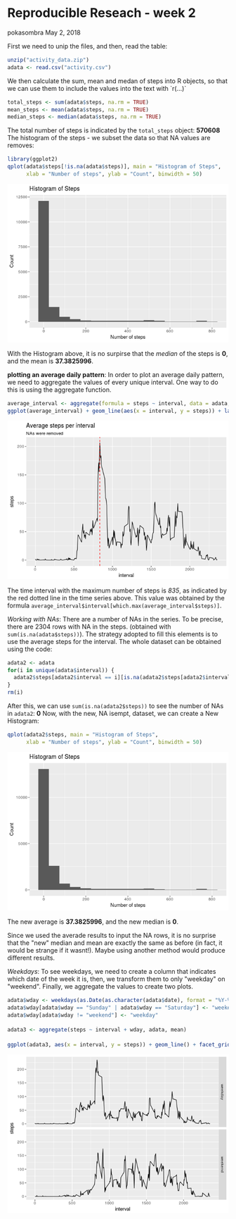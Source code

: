 Reproducible Reseach - week 2
================
pokasombra
May 2, 2018

First we need to unip the files, and then, read the table:

``` r
unzip("activity_data.zip")
adata <- read.csv("activity.csv")
```

We then calculate the sum, mean and medan of steps into R objects,
so that we can use them to include the values into the text with \`r(...)\`

``` r
total_steps <- sum(adata$steps, na.rm = TRUE)
mean_steps <- mean(adata$steps, na.rm = TRUE)
median_steps <- median(adata$steps, na.rm = TRUE)
```

The total number of steps is indicated by the `total_steps` object: **570608** The histogram of the steps - we subset the data so that NA values are removes:

``` r
library(ggplot2)
qplot(adata$steps[!is.na(adata$steps)], main = "Histogram of Steps",
      xlab = "Number of steps", ylab = "Count", binwidth = 50)
```

![](PA1_template_files/figure-markdown_github/unnamed-chunk-3-1.png)

With the Histogram above, it is no surpirse that the *median* of the steps is **0**, and the mean is **37.3825996**.

**plotting an average daily pattern**: In order to plot an average daily pattern, we need to aggregate the values of every unique interval. One way to do this is using the aggregate function.

``` r
average_interval <- aggregate(formula = steps ~ interval, data = adata, FUN = mean, na.rm = TRUE)
ggplot(average_interval) + geom_line(aes(x = interval, y = steps)) + labs(title = "Average steps per interval", subtitle = "NAs were removed") + geom_vline(xintercept = average_interval$interval[which.max(average_interval$steps)], col = "red", linetype = "dashed")
```

![](PA1_template_files/figure-markdown_github/unnamed-chunk-4-1.png)

The time interval with the maximum number of steps is *835*, as indicated by the red dotted line in the time series above. This value was obtained by the formula `average_interval$interval[which.max(average_interval$steps)]`.

*Working with NAs*:
There are a number of NAs in the series. To be precise, there are 2304 rows with NA in the steps. (obtained with `sum(is.na(adata$steps))`).
The strategy adopted to fill this elements is to use the average steps for the interval. The whole dataset can be obtained using the code:

``` r
adata2 <- adata
for(i in unique(adata$interval)) {
  adata2$steps[adata2$interval == i][is.na(adata2$steps[adata2$interval == i])] <- average_interval[average_interval$interval == i, "steps"]
}
rm(i)
```

After this, we can use `sum(is.na(adata2$steps))` to see the number of NAs in `adata2`: **0**
Now, with the new, NA isempt, dataset, we can create a New Histogram:

``` r
qplot(adata2$steps, main = "Histogram of Steps",
      xlab = "Number of steps", ylab = "Count", binwidth = 50)
```

![](PA1_template_files/figure-markdown_github/unnamed-chunk-6-1.png)

The new average is **37.3825996**, and the new median is **0**.

Since we used the averade results to input the NA rows, it is no surprise that the "new" median and mean are exactly the same as before (in fact, it would be strange if it wasnt!).
Maybe using another method would produce different results.

*Weekdays*: To see weekdays, we need to create a column that indicates which date of the week it is, then, we transform them to only "weekday" on "weekend".
Finally, we aggregate the values to create two plots.

``` r
adata$wday <- weekdays(as.Date(as.character(adata$date), format = "%Y-%m-%d"))
adata$wday[adata$wday == "Sunday" | adata$wday == "Saturday"] <- "weekend"
adata$wday[adata$wday != "weekend"] <- "weekday"

adata3 <- aggregate(steps ~ interval + wday, adata, mean)

ggplot(adata3, aes(x = interval, y = steps)) + geom_line() + facet_grid(wday ~ .)
```

![](PA1_template_files/figure-markdown_github/unnamed-chunk-7-1.png)

